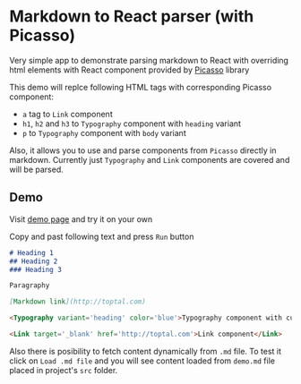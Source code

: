 # Markdown to React parser (with Picasso)

Very simple app to demonstrate parsing markdown to React with overriding html elements with React component provided by [Picasso](https://picasso.toptal.net/) library

This demo will replce following HTML tags with corresponding Picasso component:
- `a` tag to `Link` component
- `h1`, `h2` and `h3` to `Typography` component with `heading` variant
- `p` to `Typography` component with `body` variant
  
Also, it allows you to use and parse components from `Picasso` directly in markdown. Currently just `Typography` and `Link` components are covered and will be parsed.

## Demo

Visit [demo page](https://markdown-to-react.now.sh/) and try it on your own

Copy and past following text and press `Run` button

```md
# Heading 1
## Heading 2
### Heading 3

Paragraphy

[Markdown link](http://toptal.com)

<Typography variant='heading' color='blue'>Typography component with custom color</Typography>

<Link target='_blank' href='http://toptal.com'>Link component</Link>
```

Also there is posibility to fetch content dynamically from `.md` file. To test it click on `Load .md file` and you will see content loaded from `demo.md` file placed in project's `src` folder.